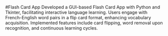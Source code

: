 #Flash Card App
Developed a GUI-based Flash Card App with Python and Tkinter, facilitating interactive language learning. Users engage with French-English word pairs in a flip card format, enhancing vocabulary acquisition. Implemented features include card flipping, word removal upon recognition, and continuous learning cycles.   
